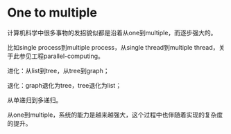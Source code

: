 # One to multiple

计算机科学中很多事物的发招貌似都是沿着从one到multiple，而逐步强大的。

比如single process到multiple process，从single thread到multiple thread，关于此参见工程parallel-computing。



进化：从list到tree，从tree到graph；

退化：graph退化为tree，tree退化为list；



从单递归到多递归。



从one到multiple，系统的能力是越来越强大，这个过程中也伴随着实现的复杂度的提升。